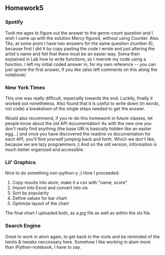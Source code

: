## Homework5
### Spotify
Took me ages to figure out the answer to the genre-count question and I wish I came up with the solution Mercy figured, without using Counter.
Also TAs, at some point I have two answers for the same question (number 6), because first I did it by copy pasting the code I wrote and just altering the artist's name and felt that there must be an easier way. Soma then explained in Lab how to write functions, so I rewrote my code using a function. I left my initial coded answer in, for my own reference -- you can just ignore the first answer, if you like (also left comments on this along the notebook)

### New York Times
This one was really difficult, especially towards the end. Luckily, finally it worked out nonetheless.
Also found that it is useful to write down (in words, not code) a breakdown of the single steps needed to get the answer.

Would also recommend, if you re-do this homework in future classes, let people know about the old API documentation! As with the new one you don't really find anything (the base URI is basically hidden like an easter egg...) and once you have discovered the readme vs documentation for each API, you'll find yourself jumping back and forth. Which we don't like, because we are lazy programmers ;)
And on the old version, information is much better organized and accessible.

### Lil' Graphics
Nice to do something non-python-y ;)
How I proceeded:
1) Copy results into atom, make it a csv with "name, score"
2) Import into Excel and convert into xls
3) Sort by popularity
4) Define values for bar chart
5) Optimize layout of the chart

The final chart I uploaded both, as a jpg file as well as within the xls file.

### Search Engine
Great to work in atom again, to get back to the roots and be reminded of the twists & tweaks neccessary here. Somehow I like working in atom more than iPython-notebook, I have to say.
